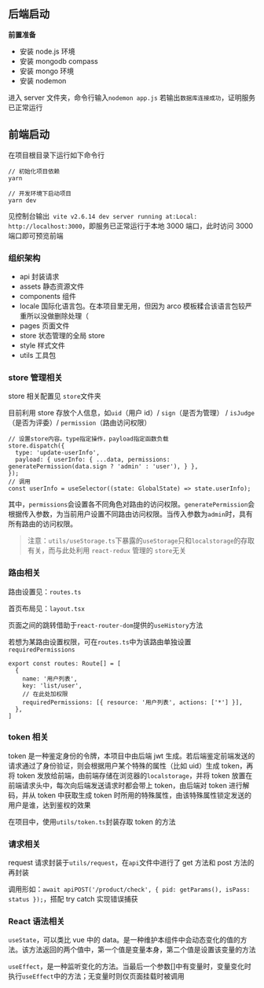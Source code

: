 ## 后端启动

**前置准备**

- 安装 node.js 环境
- 安装 mongodb compass
- 安装 mongo 环境
- 安装 nodemon

进入 server 文件夹，命令行输入`nodemon app.js`
若输出`数据库连接成功`，证明服务已正常运行

## 前端启动

在项目根目录下运行如下命令行

```
// 初始化项目依赖
yarn

// 开发环境下启动项目
yarn dev

```

见控制台输出` vite v2.6.14 dev server running at:Local: http://localhost:3000`，即服务已正常运行于本地 3000 端口，此时访问 3000 端口即可预览前端

### 组织架构

- api
  封装请求
- assets
  静态资源文件
- components
  组件
- locale
  国际化语言包。在本项目里无用，但因为 arco 模板糅合该语言包较严重所以没做删除处理（
- pages
  页面文件
- store
  状态管理的全局 store
- style
  样式文件
- utils
  工具包

### store 管理相关

store 相关配置见 `store`文件夹

目前利用 store 存放个人信息，如`uid`（用户 id）/ `sign`（是否为管理） / `isJudge`（是否为评委）/ `permission`（路由访问权限）

```react
// 设置store内容。type指定操作，payload指定函数负载
store.dispatch({
  type: 'update-userInfo',
  payload: { userInfo: { ...data, permissions: generatePermission(data.sign ? 'admin' : 'user'), } },
});
// 调用
const userInfo = useSelector((state: GlobalState) => state.userInfo);
```

其中，`permissions`会设置各不同角色对路由的访问权限。`generatePermission`会根据传入参数，为当前用户设置不同路由访问权限。当传入参数为`admin`时，具有所有路由的访问权限。

> 注意：`utils/useStorage.ts`下暴露的`useStorage`只和`localstorage`的存取有关，而与此处利用 `react-redux` 管理的 `store`无关

### 路由相关

路由设置见：`routes.ts`

首页布局见：`layout.tsx`

页面之间的跳转借助于`react-router-dom`提供的`useHistory`方法

若想为某路由设置权限，可在`routes.ts`中为该路由单独设置 `requiredPermissions`

```react
export const routes: Route[] = [
  {
    name: '用户列表',
    key: 'list/user',
    // 在此处加权限
    requiredPermissions: [{ resource: '用户列表', actions: ['*'] }],
  },
]

```

### token 相关

token 是一种鉴定身份的令牌，本项目中由后端 jwt 生成。若后端鉴定前端发送的请求通过了身份验证，则会根据用户某个特殊的属性（比如 uid）生成 token，再将 token 发放给前端，由前端存储在浏览器的`localstorage`，并将 token 放置在前端请求头中，每次向后端发送请求时都会带上 token，由后端对 token 进行解码，并从 token 中获取生成 token 时所用的特殊属性，由该特殊属性锁定发送的用户是谁，达到鉴权的效果

在项目中，使用`utils/token.ts`封装存取 token 的方法

### 请求相关

request 请求封装于`utils/request`，在`api`文件中进行了 get 方法和 post 方法的再封装

调用形如：`await apiPOST('/product/check', { pid: getParams(), isPass: status });`，搭配 try catch 实现错误捕获

### React 语法相关

`useState`，可以类比 vue 中的 data。是一种维护本组件中会动态变化的值的方法。该方法返回的两个值中，第一个值是变量本身，第二个值是设置该变量的方法

`useEffect`，是一种监听变化的方法。当最后一个参数[]中有变量时，变量变化时执行`useEffect`中的方法；无变量时则仅页面挂载时被调用
